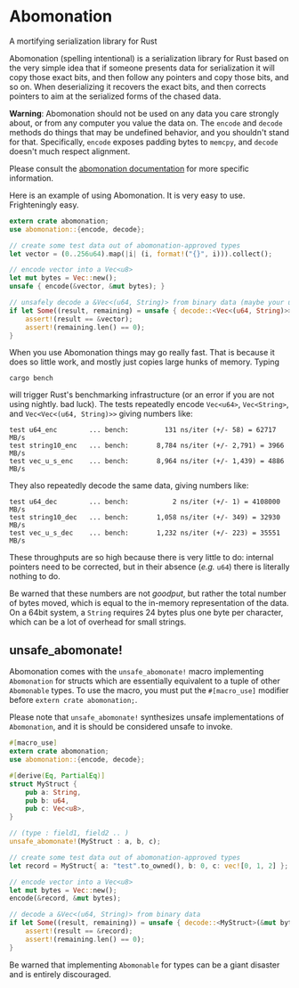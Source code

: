 # Abomonation
A mortifying serialization library for Rust

Abomonation (spelling intentional) is a serialization library for Rust based on the very simple idea that if someone presents data for serialization it will copy those exact bits, and then follow any pointers and copy those bits, and so on. When deserializing it recovers the exact bits, and then corrects pointers to aim at the serialized forms of the chased data.

**Warning**: Abomonation should not be used on any data you care strongly about, or from any computer you value the data on. The `encode` and `decode` methods do things that may be undefined behavior, and you shouldn't stand for that. Specifically, `encode` exposes padding bytes to `memcpy`, and `decode` doesn't much respect alignment.

Please consult the [abomonation documentation](https://frankmcsherry.github.com/abomonation) for more specific information.

Here is an example of using Abomonation. It is very easy to use. Frighteningly easy.

```rust
extern crate abomonation;
use abomonation::{encode, decode};

// create some test data out of abomonation-approved types
let vector = (0..256u64).map(|i| (i, format!("{}", i))).collect();

// encode vector into a Vec<u8>
let mut bytes = Vec::new();
unsafe { encode(&vector, &mut bytes); }

// unsafely decode a &Vec<(u64, String)> from binary data (maybe your utf8 are lies!).
if let Some((result, remaining) = unsafe { decode::<Vec<(u64, String)>>(&mut bytes) } {
    assert!(result == &vector);
    assert!(remaining.len() == 0);
}
```

When you use Abomonation things may go really fast. That is because it does so little work, and mostly just copies large hunks of memory. Typing

    cargo bench

will trigger Rust's benchmarking infrastructure (or an error if you are not using nightly. bad luck). The tests repeatedly encode `Vec<u64>`, `Vec<String>`, and `Vec<Vec<(u64, String)>>` giving numbers like:

    test u64_enc        ... bench:         131 ns/iter (+/- 58) = 62717 MB/s
    test string10_enc   ... bench:       8,784 ns/iter (+/- 2,791) = 3966 MB/s
    test vec_u_s_enc    ... bench:       8,964 ns/iter (+/- 1,439) = 4886 MB/s

They also repeatedly decode the same data, giving numbers like:

    test u64_dec        ... bench:           2 ns/iter (+/- 1) = 4108000 MB/s
    test string10_dec   ... bench:       1,058 ns/iter (+/- 349) = 32930 MB/s
    test vec_u_s_dec    ... bench:       1,232 ns/iter (+/- 223) = 35551 MB/s

These throughputs are so high because there is very little to do: internal pointers need to be corrected, but in their absence (*e.g.* `u64`) there is literally nothing to do.

Be warned that these numbers are not *goodput*, but rather the total number of bytes moved, which is equal to the in-memory representation of the data. On a 64bit system, a `String` requires 24 bytes plus one byte per character, which can be a lot of overhead for small strings.

## unsafe_abomonate!

Abomonation comes with the `unsafe_abomonate!` macro implementing `Abomonation` for structs which are essentially equivalent to a tuple of other `Abomonable` types. To use the macro, you must put the `#[macro_use]` modifier before `extern crate abomonation;`.

Please note that `unsafe_abomonate!` synthesizes unsafe implementations of `Abomonation`, and it is should be considered unsafe to invoke.

```rust
#[macro_use]
extern crate abomonation;
use abomonation::{encode, decode};

#[derive(Eq, PartialEq)]
struct MyStruct {
    pub a: String,
    pub b: u64,
    pub c: Vec<u8>,
}

// (type : field1, field2 .. )
unsafe_abomonate!(MyStruct : a, b, c);

// create some test data out of abomonation-approved types
let record = MyStruct{ a: "test".to_owned(), b: 0, c: vec![0, 1, 2] };

// encode vector into a Vec<u8>
let mut bytes = Vec::new();
encode(&record, &mut bytes);

// decode a &Vec<(u64, String)> from binary data
if let Some((result, remaining)) = unsafe { decode::<MyStruct>(&mut bytes) } {
    assert!(result == &record);
    assert!(remaining.len() == 0);
}
```

Be warned that implementing `Abomonable` for types can be a giant disaster and is entirely discouraged.
